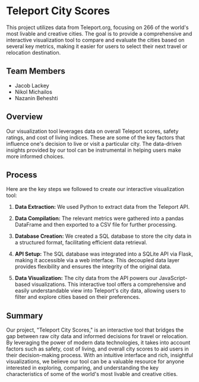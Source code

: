 # Teleport City Scores

This project utilizes data from Teleport.org, focusing on 266 of the world's most livable and creative cities. The goal is to provide a comprehensive and interactive visualization tool to compare and evaluate the cities based on several key metrics, making it easier for users to select their next travel or relocation destination.

## Team Members

- Jacob Lackey
- Nikol Michailos
- Nazanin Beheshti

## Overview

Our visualization tool leverages data on overall Teleport scores, safety ratings, and cost of living indices. These are some of the key factors that influence one's decision to live or visit a particular city. The data-driven insights provided by our tool can be instrumental in helping users make more informed choices.

## Process

Here are the key steps we followed to create our interactive visualization tool:

1. **Data Extraction:** We used Python to extract data from the Teleport API. 

2. **Data Compilation:** The relevant metrics were gathered into a pandas DataFrame and then exported to a CSV file for further processing.

3. **Database Creation:** We created a SQL database to store the city data in a structured format, facilitating efficient data retrieval.

4. **API Setup:** The SQL database was integrated into a SQLite API via Flask, making it accessible via a web interface. This decoupled data layer provides flexibility and ensures the integrity of the original data.

5. **Data Visualization:** The city data from the API powers our JavaScript-based visualizations. This interactive tool offers a comprehensive and easily understandable view into Teleport's city data, allowing users to filter and explore cities based on their preferences.

## Summary

Our project, "Teleport City Scores," is an interactive tool that bridges the gap between raw city data and informed decisions for travel or relocation. By leveraging the power of modern data technologies, it takes into account factors such as safety, cost of living, and overall city scores to aid users in their decision-making process. With an intuitive interface and rich, insightful visualizations, we believe our tool can be a valuable resource for anyone interested in exploring, comparing, and understanding the key characteristics of some of the world's most livable and creative cities.